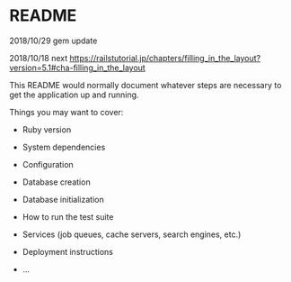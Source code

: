 # README
2018/10/29
gem update

2018/10/18 next
https://railstutorial.jp/chapters/filling_in_the_layout?version=5.1#cha-filling_in_the_layout

This README would normally document whatever steps are necessary to get the
application up and running.

Things you may want to cover:

* Ruby version

* System dependencies

* Configuration

* Database creation

* Database initialization

* How to run the test suite

* Services (job queues, cache servers, search engines, etc.)

* Deployment instructions

* ...
